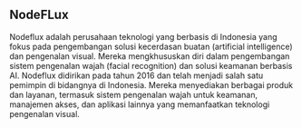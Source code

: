 ## NodeFLux
Nodeflux adalah perusahaan teknologi yang berbasis di Indonesia yang fokus pada pengembangan solusi kecerdasan buatan (artificial intelligence) dan pengenalan visual. 
Mereka mengkhususkan diri dalam pengembangan sistem pengenalan wajah (facial recognition) dan solusi keamanan berbasis AI.
Nodeflux didirikan pada tahun 2016 dan telah menjadi salah satu pemimpin di bidangnya di Indonesia. Mereka menyediakan berbagai produk dan layanan, 
termasuk sistem pengenalan wajah untuk keamanan, manajemen akses, dan aplikasi lainnya yang memanfaatkan teknologi pengenalan visual.
